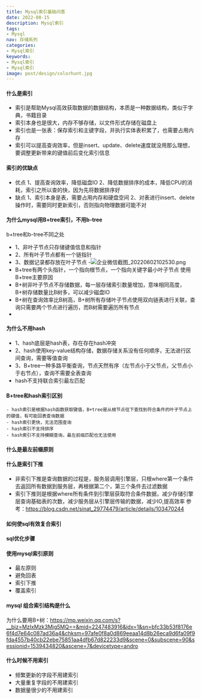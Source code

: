 ```yaml
---
title: Mysql索引基础问答
date: 2022-08-15
description: Mysql索引
tags:
- Mysql
nav: 存储系列
categories:
- Mysql索引
keywords:
- Mysql索引
- Mysql索引
image: post/design/colorhunt.jpg
---
```


#### 什么是索引
- 索引是帮助Mysql高效获取数据的数据结构，本质是一种数据结构，类似于字典，书籍目录
- 索引本身也是很大，内存不够存储，以文件形式存储在磁盘上
- 索引也是一张表：保存索引和主键字段，并执行实体表积累了，也需要占用内存
- 索引可以提高查询效率，但是insert、update、delete速度就没用那么理想，要调整更新带来的键值前后变化索引信息

#### 索引的优缺点
- 优点
    1、提高查询效率，降低磁盘IO
    2、降低数据排序的成本，降低CPU的消耗，索引之所以查的快，因为先将数据排序好
- 缺点
    1、索引本身是表，需要占用内存和硬盘空间
    2、对表进行insert、delete操作时，需要同时更新索引，否则指向物理数据可能不对

#### 为什么mysql用B+tree索引，不用b-tree
b+tree和b-tree不同之处
- 1、非叶子节点只存储键值信息和指针
- 2、所有叶子节点都有一个链指针
- 3、数据记录都存放在叶子节点
-![企业微信截图_20220602102530.png](https://note.youdao.com/yws/res/60294/WEBRESOURCEdb8dd255cae506e15d98f173a721fec9)
- B+tree有两个头指针，一个指向根节点，一个指向关键字最小叶子节点
使用B+tree主要原因
- B+树非叶子节点不存储数据，每一层存储索引数量增加，意味相同高度，B+树存储数量比B树多，可以减少磁盘IO
- B+树在查询效率比B树高，B+树所有存储叶子节点使用双向链表进行关联，查询只需要两个节点进行遍历，而B树需要遍历所有节点
- 


#### 为什么不用hash
- 1、hash底层是hash表，存在存在hash冲突
- 2、hash使用key-value结构存储，数据存储关系没有任何顺序，无法进行区间查询，需要等值查询
- 3、B+tree一种多路平衡查询，节点天然有序（左节点小于父节点，父节点小于右节点），查询不需要全表查询
- hash不支持联合索引最左匹配

#### B+tree和hash索引区别
    - hash索引是根据hash函数获取键值，B+tree是从根节点往下查找到符合条件的叶子节点上的键值，有可能回表查询数据
    - hash索引更快，无法范围查询
    - hash索引不支持排序
    - hash索引不支持模糊查询，最左前缀匹配也无法使用

#### 什么是最左前缀原则

#### 什么是索引下推
- 非索引下推是查询数据的过程是，服务层调用引擎层，只根where第一个条件去返回所有数据到服务层，再根据第二个，第三个条件去过滤数据
- 索引下推则是根据where所有条件到引擎层获取符合条件数据，减少存储引擎层查询基础表的次数，减少服务层从引擎层传输的数据，减少IO,提高效率
参考：https://blog.csdn.net/sinat_29774479/article/details/103470244

#### 如何使sql有效复合索引

#### sql优化步骤

#### 使用mysql索引原则
- 最左原则
- 避免回表
- 索引下推
- 覆盖索引

#### mysql 组合索引结构是什么

为什么要用B+树：https://mp.weixin.qq.com/s?__biz=MzIxMzk3Mjg5MQ==&mid=2247483916&idx=1&sn=bfc33b53f8176e6f4d7e64c087ad36a4&chksm=97afe0f8a0d869eeaa14d8b26eca9d6fa09f9fda4557b40cb22ebe75851aa4dfb67d822233d9&scene=0&subscene=90&sessionid=1539434820&ascene=7&devicetype=andro

#### 什么时候不用索引
- 频繁更新的字段不用建索引
- 大量重复字段的不用建索引
- 数据量很少的不用建索引